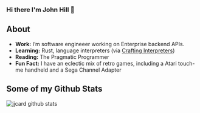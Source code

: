 ### Hi there I'm John Hill 👋

## About
- **Work:** I’m software engineeer working on Enterprise backend APIs.
- **Learning:** Rust, language interpreters (via [Crafting Interpreters](https://craftinginterpreters.com/))
- **Reading:** The Pragmatic Programmer
- **Fun Fact:** I have an eclectic mix of retro games, including a Atari touch-me handheld and a Sega Channel Adapter

## Some of my Github Stats
![jjcard github stats](https://github-readme-stats.vercel.app/api?username=jjcard&theme=radical&show_icons=true)
